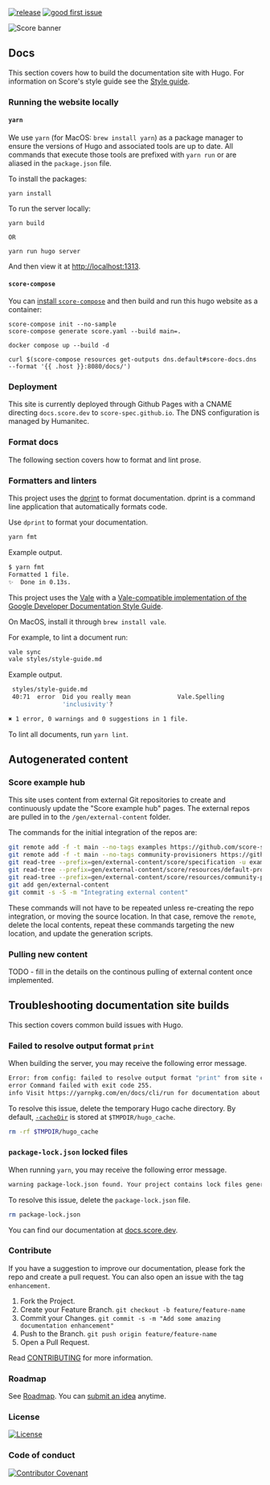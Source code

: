 [![release](https://github.com/score-spec/docs/actions/workflows/hugo.yml/badge.svg)](https://github.com/score-spec/docs/actions/workflows/hugo.yml) [![good first issue](https://img.shields.io/github/issues-search/score-spec/docs?query=type%3Aissue%20is%3Aopen%20label%3A%22good%20first%20issue%22&label=good%20first%20issues&style=flat&logo=github)](https://github.com/score-spec/docs/issues?q=is%3Aissue+is%3Aopen+label%3A%22good+first+issue%22)

![Score banner](/images/banner.png)

## Docs

This section covers how to build the documentation site with Hugo.
For information on Score's style guide see the [Style guide](styles/style-guide.md).

### Running the website locally

#### `yarn`

We use `yarn` (for MacOS: `brew install yarn`) as a package manager to ensure the versions of Hugo and associated tools are up to date. All commands that execute those tools are prefixed with `yarn run` or are aliased in the `package.json` file.

To install the packages:

```
yarn install
```

To run the server locally:

```
yarn build

OR

yarn run hugo server
```

And then view it at <http://localhost:1313>.

#### `score-compose`

You can [install `score-compose`](https://docs.score.dev/docs/score-implementation/score-compose/installation/) and then build and run this hugo website as a container:

```
score-compose init --no-sample
score-compose generate score.yaml --build main=.

docker compose up --build -d

curl $(score-compose resources get-outputs dns.default#score-docs.dns --format '{{ .host }}:8080/docs/')
```

### Deployment

This site is currently deployed through Github Pages with a CNAME directing `docs.score.dev` to `score-spec.github.io`. The DNS configuration is managed by Humanitec.

### Format docs

The following section covers how to format and lint prose.

### Formatters and linters

This project uses the [dprint](https://dprint.dev/overview/) to format documentation. dprint is a command line application that automatically formats code.

Use `dprint` to format your documentation.

```bash
yarn fmt
```

Example output.

```bash
$ yarn fmt
Formatted 1 file.
✨  Done in 0.13s.
```

This project uses the [Vale](https://vale.sh) with a [Vale-compatible implementation of the Google Developer Documentation Style Guide](https://github.com/errata-ai/Google).

On MacOS, install it through `brew install vale`.

For example, to lint a document run:

```bash
vale sync
vale styles/style-guide.md
```

Example output.

```bash
 styles/style-guide.md
 40:71  error  Did you really mean             Vale.Spelling 
               'inclusivity'?                                

✖ 1 error, 0 warnings and 0 suggestions in 1 file.
```

To lint all documents, run `yarn lint`.

## Autogenerated content

### Score example hub

This site uses content from external Git repositories to create and continuously update the "Score example hub" pages. The external repos are pulled in to the `/gen/external-content` folder.

The commands for the initial integration of the repos are:

```bash
git remote add -f -t main --no-tags examples https://github.com/score-spec/examples.git
git remote add -f -t main --no-tags community-provisioners https://github.com/score-spec/community-provisioners.git
git read-tree --prefix=gen/external-content/score/specification -u examples/main:specification
git read-tree --prefix=gen/external-content/score/resources/default-provisioners -u examples/main:resources
git read-tree --prefix=gen/external-content/score/resources/community-provisioners -u community-provisioners/main
git add gen/external-content
git commit -s -S -m "Integrating external content"
```

These commands will not have to be repeated unless re-creating the repo integration, or moving the source location. In that case, remove the `remote`, delete the local contents, repeat these commands targeting the new location, and update the generation scripts.

### Pulling new content

TODO - fill in the details on the continous pulling of external content once implemented.

## Troubleshooting documentation site builds

This section covers common build issues with Hugo.

### Failed to resolve output format `print`

When building the server, you may receive the following error message.

```bash
Error: from config: failed to resolve output format "print" from site config
error Command failed with exit code 255.
info Visit https://yarnpkg.com/en/docs/cli/run for documentation about this command.
```

To resolve this issue, delete the temporary Hugo cache directory. By default, [`-cacheDir`](https://gohugo.io/commands/hugo_server/) is stored at `$TMPDIR/hugo_cache`.

```bash
rm -rf $TMPDIR/hugo_cache
```

<!-- https://github.com/google/docsy/issues/805#issuecomment-1245110883 -->

### `package-lock.json` locked files

When running `yarn`, you may receive the following error message.

```bash
warning package-lock.json found. Your project contains lock files generated by tools other than Yarn. It is advised not to mix package managers in order to avoid resolution inconsistencies caused by unsynchronized lock files. To clear this warning, remove package-lock.json.
```

To resolve this issue, delete the `package-lock.json` file.

```bash
rm package-lock.json
```

You can find our documentation at [docs.score.dev](https://docs.score.dev/docs/).

### Contribute

If you have a suggestion to improve our documentation, please fork the repo and create a pull request. You can also open an issue with the tag `enhancement`.

1. Fork the Project.
2. Create your Feature Branch. `git checkout -b feature/feature-name`
3. Commit your Changes. `git commit -s -m "Add some amazing documentation enhancement"`
4. Push to the Branch. `git push origin feature/feature-name`
5. Open a Pull Request.

Read [CONTRIBUTING](CONTRIBUTING.md) for more information.

### Roadmap

See [Roadmap](roadmap.md). You can [submit an idea](https://github.com/score-spec/spec/issues/new) anytime.

### License

[![License](https://img.shields.io/badge/License-Apache_2.0-blue.svg)](https://opensource.org/licenses/Apache-2.0)

### Code of conduct

[![Contributor Covenant](https://img.shields.io/badge/Contributor%20Covenant-2.1-4baaaa.svg)](CODE_OF_CONDUCT.md)
